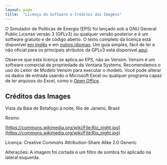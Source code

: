 ```yaml
---
layout: page
title:  "Licença do Software e Créditos das Imagens"
---
```


O Simulador de Políticas de Energia (EPS) foi lançado sob a GNU General Public License versão 3 (GPLv3) ou qualquer versão posterior e é um software gratuito e de código aberto. O texto completo da licença está disponível [em inglês](http://www.gnu.org/licenses/gpl-3.0.en.html) e em [outros idiomas](http://www.gnu.org/licenses/translations.html). Um guia simples, fácil de ler e não oficial para os principais atributos da GPLv3 está disponível <a href="https://tldrlegal.com/license/gnu-general-public-license-v3-(gpl-3)">aqui</a>.

Observe que esta licença se aplica ao EPS, não ao Vensim. Vensim é um software comercial de propriedade da Ventana Systems. Recomendamos o uso do Leitor de Modelo Vensim para executar o modelo. Você pode alterar os dados de entrada usando o Microsoft Excel ou qualquer programa capaz de ler arquivos do Excel, como o [Open Office](https://www.openoffice.org/).

## Créditos das Images

Vista da Baía de Botafogo à noite, Rio de Janeiro, Brasil

Rosino

[https://commons.wikimedia.org/wiki/File:Rio_night.jpg](https://commons.wikimedia.org/wiki/File:Rio_night.jpg)

Licença: Creative Commons Attribution-Share Alike 2.0 Generic

Alterações: A imagem foi cortada e um filtro de sombra foi aplicado na lateral esquerda.
